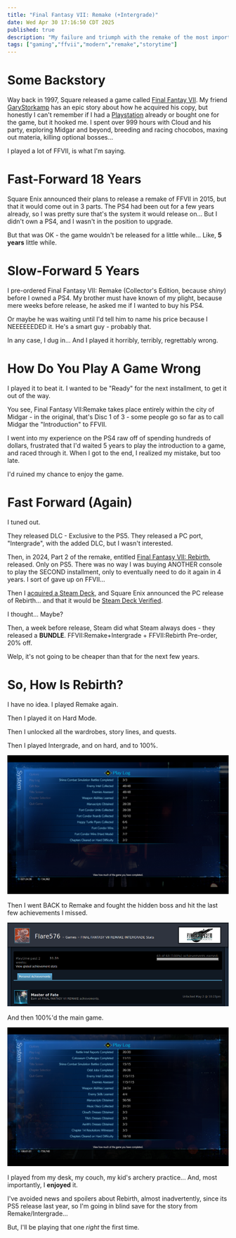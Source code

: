 ```yaml
---
title: "Final Fantasy VII: Remake (+Intergrade)"
date: Wed Apr 30 17:16:50 CDT 2025
published: true
description: "My failure and triumph with the remake of the most important game of my childhood"
tags: ["gaming","ffvii","modern","remake","storytime"]
---
```

# Some Backstory

Way back in 1997, Square released a game called [Final Fantay VII](https://en.wikipedia.org/wiki/Final_Fantasy_VII). My friend [GaryStorkamp](https://bsky.app/profile/garystorkamp.bsky.social) has an epic story about how he acquired his copy, but honestly I can't remember if I had a [Playstation](https://en.wikipedia.org/wiki/PlayStation_(console)) already or bought one for the game, but it hooked me. I spent over 999 hours with Cloud and his party, exploring Midgar and beyond, breeding and racing chocobos, maxing out materia, killing optional bosses...

I played a lot of FFVII, is what I'm saying.

# Fast-Forward 18 Years

Square Enix announced their plans to release a remake of FFVII in 2015, but that it would come out in 3 parts. The PS4 had been out for a few years already, so I was pretty sure that's the system it would release on... But I didn't own a PS4,  and I wasn't in the position to upgrade.

But that was OK - the game wouldn't be released for a little while... Like, **5 years** little while.

# Slow-Forward 5 Years

I pre-ordered Final Fantasy VII: Remake (Collector's Edition, because _shiny_) before I owned a PS4. My brother must have known of my plight, because mere weeks before release, he asked me if I wanted to buy his PS4.

Or maybe he was waiting until I'd tell him to name his price because I NEEEEEEDED it. He's a smart guy - probably that.

In any case, I dug in... And I played it horribly, terribly, regrettably wrong.

# How Do You Play A Game Wrong

I played it to beat it. I wanted to be "Ready" for the next installment, to get it out of the way.

You see, Final Fantasy VII:Remake takes place entirely within the city of Midgar - in the original, that's Disc 1 of 3 - some people go so far as to call Midgar the "Introduction" to FFVII.

I went into my experience on the PS4 raw off of spending hundreds of dollars, frustrated that I'd waited 5 years to play the introduction to a game, and raced through it. When I got to the end, I realized my mistake, but too late.

I'd ruined my chance to enjoy the game.

# Fast Forward (Again)

I tuned out.

They released DLC - Exclusive to the PS5. They released a PC port, "Intergrade", with the added DLC, but I wasn't interested.

Then, in 2024, Part 2 of the remake, entitled [Final Fantasy VII: Rebirth](https://en.wikipedia.org/wiki/Final_Fantasy_VII_Rebirth), released. Only on PS5. There was no way I was buying ANOTHER console to play the SECOND installment, only to eventually need to do it again in 4 years. I sort of gave up on FFVII...

Then I [acquired a Steam Deck](#/steamdeck/how-i-got-my-steam-deck), and Square Enix announced the PC release of Rebirth... and that it would be [Steam Deck Verified](https://www.steamdeck.com/en/verified).

I thought... Maybe?

Then, a week before release, Steam did what Steam always does - they released a **BUNDLE**. FFVII:Remake+Intergrade + FFVII:Rebirth Pre-order, 20% off.

Welp, it's not going to be cheaper than that for the next few years.

# So, How Is Rebirth?

I have no idea. I played Remake again.

Then I played it on Hard Mode.

Then I unlocked all the wardrobes, story lines, and quests.

Then I played Intergrade, and on hard, and to 100%.

![Intergrade 100% Screenshot](images/thumbnail/ffvii_intergrade_100.png)

Then I went BACK to Remake and fought the <span class="spoiler">hidden boss</span> and hit the last few achievements I missed.

![All Achievements Screenshot](images/thumbnail/ffvii_remake_achievements.png)

And then 100%'d the main game.

![Remake 100% Screenshot](images/thumbnail/ffvii_remake_100.png)

I played from my desk, my couch, my kid's archery practice... And, most importantly, I **enjoyed** it.

I've avoided news and spoilers about Rebirth, almost inadvertently, since its PS5 release last year, so I'm going in blind save for the story from Remake/Intergrade...

But, I'll be playing that one *right* the first time.
